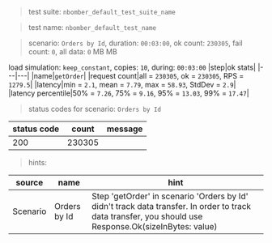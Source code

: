 > test suite: `nbomber_default_test_suite_name`

> test name: `nbomber_default_test_name`

> scenario: `Orders by Id`, duration: `00:03:00`, ok count: `230305`, fail count: `0`, all data: `0` MB MB

load simulation: `keep_constant`, copies: `10`, during: `00:03:00`
|step|ok stats|
|---|---|
|name|`getOrder`|
|request count|all = `230305`, ok = `230305`, RPS = `1279.5`|
|latency|min = `2.1`, mean = `7.79`, max = `58.93`, StdDev = `2.9`|
|latency percentile|50% = `7.26`, 75% = `9.16`, 95% = `13.03`, 99% = `17.47`|
> status codes for scenario: `Orders by Id`

|status code|count|message|
|---|---|---|
|200|230305||

> hints:

|source|name|hint|
|---|---|---|
|Scenario|Orders by Id|Step 'getOrder' in scenario 'Orders by Id' didn't track data transfer. In order to track data transfer, you should use Response.Ok(sizeInBytes: value)|
